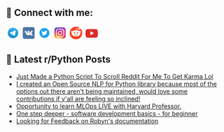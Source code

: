 ## 🔎 Connect with me:
[<img src="https://github.com/bullbesh/bullbesh/blob/main/images/Telegram.png" width="32" height="32" />](https://t.me/bullbesh)
[<img src="https://github.com/bullbesh/bullbesh/blob/main/images/VK.png" width="32" height="32" />](https://vk.com/bullbesh)
[<img src="https://github.com/bullbesh/bullbesh/blob/main/images/Twitter.png" width="32" height="32" />](https://twitter.com/bullbesh1)
[<img src="https://github.com/bullbesh/bullbesh/blob/main/images/Instagram.png" width="32" height="32" />](https://www.instagram.com/bullbesh)
[<img src="https://github.com/bullbesh/bullbesh/blob/main/images/Reddit.png" width="32" height="32" />](https://www.reddit.com/user/bullbesh)
[<img src="https://github.com/bullbesh/bullbesh/blob/main/images/YouTube.png" width="32" height="32" />](https://www.youtube.com/channel/UCtfjRs6uzgq5mfm8S06WTcg)

## 📕 Latest r/Python Posts
<!-- BLOG-POST-LIST:START -->
- [Just Made a Python Script To Scroll Reddit For Me To Get Karma Lol](https://www.reddit.com/r/Python/comments/x0xo2v/just_made_a_python_script_to_scroll_reddit_for_me/)
- [I created an Open Source NLP for Python library because most of the options out there aren&#39;t being maintained, would love some contributions if y&#39;all are feeling so inclined!](https://www.reddit.com/r/Python/comments/x0x43n/i_created_an_open_source_nlp_for_python_library/)
- [Opportunity to learn MLOps LIVE with Harvard Professor.](https://www.reddit.com/r/Python/comments/x0wna1/opportunity_to_learn_mlops_live_with_harvard/)
- [One step deeper - software development basics - for beginner](https://www.reddit.com/r/Python/comments/x0w88o/one_step_deeper_software_development_basics_for/)
- [Looking for Feedback on Robyn&#39;s documentation](https://www.reddit.com/r/Python/comments/x0viho/looking_for_feedback_on_robyns_documentation/)
<!-- BLOG-POST-LIST:END -->
